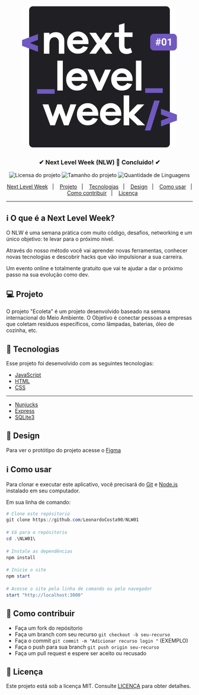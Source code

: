 <h1 align="center">
  <img src=".github/logo.svg" alt="Logo da Next Level Week">
</h1>

<h3 align="center">
  <strong>✔ Next Level Week (NLW) 🚀 Concluído! ✔</strong>
</h3>

<p align="center">
  <img src="https://img.shields.io/github/license/LeonardoCosta90/Ecoleta?color=7159C1&style=for-the-badge" alt="Licensa do projeto">

  <img src="https://img.shields.io/github/repo-size/LeonardoCosta90/Ecoleta?color=7159C1&style=for-the-badge" alt="Tamanho do projeto">

  <img src="https://img.shields.io/github/languages/count/LeonardoCosta90/Ecoleta?color=7159C1&style=for-the-badge" alt="Quantidade de Linguagens">
</p>

<p align="center">
  <a href="#ℹ-o-que-é-a-next-level-week">Next Level Week</a>&nbsp;&nbsp;&nbsp;|&nbsp;&nbsp;&nbsp;
  <a href="#-projeto">Projeto</a>&nbsp;&nbsp;&nbsp;|&nbsp;&nbsp;&nbsp;
  <a href="#-tecnologias">Tecnologias</a>&nbsp;&nbsp;&nbsp;|&nbsp;&nbsp;&nbsp;
  <a href="#-design">Design</a>&nbsp;&nbsp;&nbsp;|&nbsp;&nbsp;&nbsp;
  <a href="#ℹ-como-usar">Como usar</a>&nbsp;&nbsp;&nbsp;|&nbsp;&nbsp;&nbsp;
  <a href="#-como-contribuir">Como contribuir</a>&nbsp;&nbsp;&nbsp;|&nbsp;&nbsp;&nbsp;
  <a href="#-licença">Licença</a>
</p>

---

## ℹ O que é a Next Level Week?

O NLW é uma semana prática com muito código, desafios, networking e um único objetivo: te levar para o próximo nível.

Através do nosso método você vai aprender novas ferramentas, conhecer novas tecnologias e descobrir hacks que vão impulsionar a sua carreira.

Um evento online e totalmente gratuito que vai te ajudar a dar o próximo passo na sua evolução como dev.

## 💻 Projeto

O projeto "Ecoleta" é um projeto desenvolvido baseado na semana internacional do Meio Ambiente. O Objetivo é conectar pessoas a empresas que coletam resíduos específicos, como lâmpadas, baterias, óleo de cozinha, etc.

## 🚀 Tecnologias

Esse projeto foi desenvolvido com as seguintes tecnologias:

- [JavaScript](https://pt.wikipedia.org/wiki/JavaScript)
- [HTML](https://pt.wikipedia.org/wiki/HTML)
- [CSS](https://pt.wikipedia.org/wiki/Cascading_Style_Sheets)

---

- [Nunjucks](https://mozilla.github.io/nunjucks/)
- [Express](https://expressjs.com/pt-br/)
- [SQLite3](https://www.sqlite.org/index.html)

## 🎨 Design

Para ver o protótipo do projeto acesse o [Figma](https://www.figma.com/file/0Me543M2b8KNyOHgQ4FlEH/Ecoleta-(Starter)-(Copy)?node-id=136%3A546)

## ℹ Como usar

Para clonar e executar este aplicativo, você precisará do [Git](https://git-scm.com) e [Node.js](https://nodejs.org/pt-br/) instalado em seu computador.

Em sua linha de comando:

```powershell
# Clone este repósitorio
git clone https://github.com/LeonardoCosta90/NLW01

# Vá para o repósitorio
cd .\NLW01\

# Instale as dependências
npm install

# Inicie o site
npm start

# Acesse o site pela linha de comando ou pelo navegador
start "http://localhost:3000"
```

## 🤔 Como contribuir

- Faça um fork do repósitorio
- Faça um branch com seu recurso `git checkout -b seu-recurso`
- Faça o commit `git commit -m "Adicionar recurso login "` (EXEMPLO)
- Faça o push para sua branch `git push origin seu-recurso`
- Faça um pull request e espere ser aceito ou recusado

## 📝 Licença

Este projeto está sob a licença MIT. Consulte [LICENÇA](https://https://github.com/HeitorAugustoLN/Ecoleta/blob/master/LICENSE) para obter detalhes.

